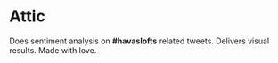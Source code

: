 # Attic
Does sentiment analysis on **#havaslofts** related tweets.
Delivers visual results. Made with love.